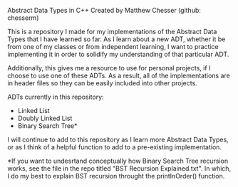 Abstract Data Types in C++
Created by Matthew Chesser (github: chesserm)



This is a repository I made for my implementations of the Abstract Data Types that I have learned so far. As I learn about a new ADT, whether it be from one of my classes or from independent learning, I want to practice implementing it in order to solidify my understanding of that particular ADT.



Additionally, this gives me a resource to use for personal projects, if I choose to use one of these ADTs. As a result, all of the implementations are in header files so they can be easily included into other projects.



ADTs currently in this repository:


  - Linked List
  - Doubly Linked List
  - Binary Search Tree*


I will continue to add to this repository as I learn more Abstract Data Types, or as I think of a helpful function to add to a pre-existing implementation.

*If you want to undesrtand conceptually how Binary Search Tree recursion works, see the file in the repo titled "BST Recursion Explained.txt". In which, I do my best to explain BST recursion throught the printInOrder() function.

